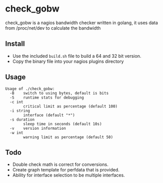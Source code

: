 # check_gobw

check_gobw is a nagios bandwidth checker written in golang, it uses data from /proc/net/dev to calculate the bandwidth

## Install

- Use the included `build.sh` file to build a 64 and 32 bit version.
- Copy the binary file into your nagios plugins directory

## Usage

```
Usage of ./check_gobw:
  -B    switch to using bytes, default is bits
  -S    runtime stats for debugging
  -c int
        critical limit as percentage (default 100)
  -i string
        interface (default "*")
  -s duration
        sleep time in seconds (default 10s)
  -v    version information
  -w int
        warning limit as percentage (default 50)
```

## Todo

- Double check math is correct for conversions.
- Create graph template for perfdata that is provided.
- Ability for interface selection to be multiple interfaces.

